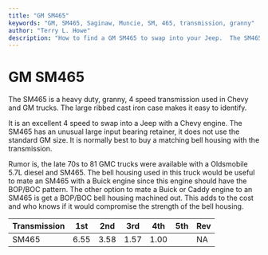 ```yaml
---
title: "GM SM465"
keywords: "GM, SM465, Saginaw, Muncie, SM, 465, transmission, granny"
author: "Terry L. Howe"
description: "How to find a GM SM465 to swap into your Jeep.  The SM465 is a heavy duty, granny low, four speed manual transmission."
---
```

# GM SM465

The SM465 is a heavy duty, granny, 4 speed transmission used in Chevy and GM trucks. The large ribbed cast iron case makes it easy to identify.

It is an excellent 4 speed to swap into a Jeep with a Chevy engine. The SM465 has an unusual large input bearing retainer, it does not use the standard GM size. It is normally best to buy a matching bell housing with the transmission.

Rumor is, the late 70s to 81 GMC trucks were available with a Oldsmobile 5.7L diesel and SM465. The bell housing used in this truck would be useful to mate an SM465 with a Buick engine since this engine should have the BOP/BOC pattern. The other option to mate a Buick or Caddy engine to an SM465 is get a BOP/BOC bell housing machined out. This adds to the cost and who knows if it would compromise the strength of the bell housing.

| Transmission | 1st  | 2nd  | 3rd  | 4th  | 5th | Rev |
|--------------|------|------|------|------|-----|-----|
| SM465        | 6.55 | 3.58 | 1.57 | 1.00 |     | NA  |